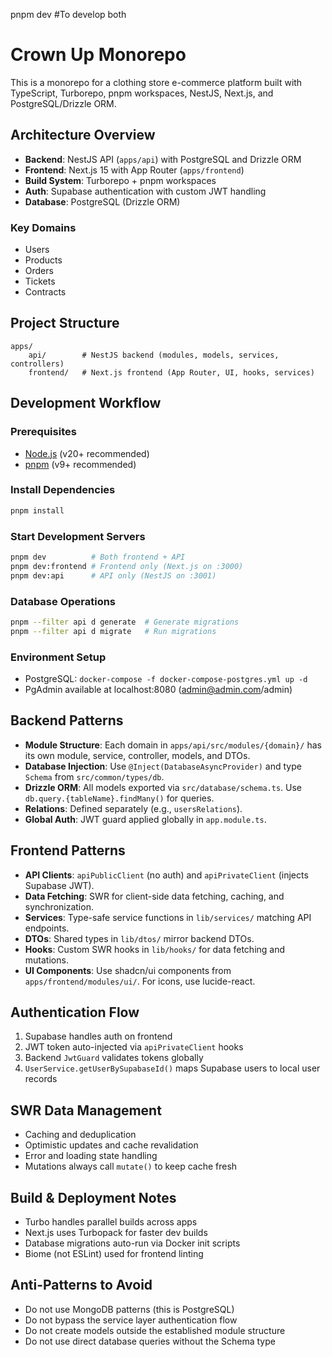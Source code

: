 pnpm dev #To develop both

# Crown Up Monorepo

This is a monorepo for a clothing store e-commerce platform built with TypeScript, Turborepo, pnpm workspaces, NestJS, Next.js, and PostgreSQL/Drizzle ORM.

## Architecture Overview

- **Backend**: NestJS API (`apps/api`) with PostgreSQL and Drizzle ORM
- **Frontend**: Next.js 15 with App Router (`apps/frontend`)
- **Build System**: Turborepo + pnpm workspaces
- **Auth**: Supabase authentication with custom JWT handling
- **Database**: PostgreSQL (Drizzle ORM)

### Key Domains
- Users
- Products
- Orders
- Tickets
- Contracts

## Project Structure

```
apps/
	api/        # NestJS backend (modules, models, services, controllers)
	frontend/   # Next.js frontend (App Router, UI, hooks, services)
```

## Development Workflow

### Prerequisites
- [Node.js](https://nodejs.org/) (v20+ recommended)
- [pnpm](https://pnpm.io/) (v9+ recommended)

### Install Dependencies
```sh
pnpm install
```

### Start Development Servers
```sh
pnpm dev          # Both frontend + API
pnpm dev:frontend # Frontend only (Next.js on :3000)
pnpm dev:api      # API only (NestJS on :3001)
```

### Database Operations
```sh
pnpm --filter api d generate  # Generate migrations
pnpm --filter api d migrate   # Run migrations
```

### Environment Setup
- PostgreSQL: `docker-compose -f docker-compose-postgres.yml up -d`
- PgAdmin available at localhost:8080 (admin@admin.com/admin)

## Backend Patterns

- **Module Structure**: Each domain in `apps/api/src/modules/{domain}/` has its own module, service, controller, models, and DTOs.
- **Database Injection**: Use `@Inject(DatabaseAsyncProvider)` and type `Schema` from `src/common/types/db`.
- **Drizzle ORM**: All models exported via `src/database/schema.ts`. Use `db.query.{tableName}.findMany()` for queries.
- **Relations**: Defined separately (e.g., `usersRelations`).
- **Global Auth**: JWT guard applied globally in `app.module.ts`.

## Frontend Patterns

- **API Clients**: `apiPublicClient` (no auth) and `apiPrivateClient` (injects Supabase JWT).
- **Data Fetching**: SWR for client-side data fetching, caching, and synchronization.
- **Services**: Type-safe service functions in `lib/services/` matching API endpoints.
- **DTOs**: Shared types in `lib/dtos/` mirror backend DTOs.
- **Hooks**: Custom SWR hooks in `lib/hooks/` for data fetching and mutations.
- **UI Components**: Use shadcn/ui components from `apps/frontend/modules/ui/`. For icons, use lucide-react.

## Authentication Flow
1. Supabase handles auth on frontend
2. JWT token auto-injected via `apiPrivateClient` hooks
3. Backend `JwtGuard` validates tokens globally
4. `UserService.getUserBySupabaseId()` maps Supabase users to local user records

## SWR Data Management
- Caching and deduplication
- Optimistic updates and cache revalidation
- Error and loading state handling
- Mutations always call `mutate()` to keep cache fresh

## Build & Deployment Notes
- Turbo handles parallel builds across apps
- Next.js uses Turbopack for faster dev builds
- Database migrations auto-run via Docker init scripts
- Biome (not ESLint) used for frontend linting

## Anti-Patterns to Avoid
- Do not use MongoDB patterns (this is PostgreSQL)
- Do not bypass the service layer authentication flow
- Do not create models outside the established module structure
- Do not use direct database queries without the Schema type